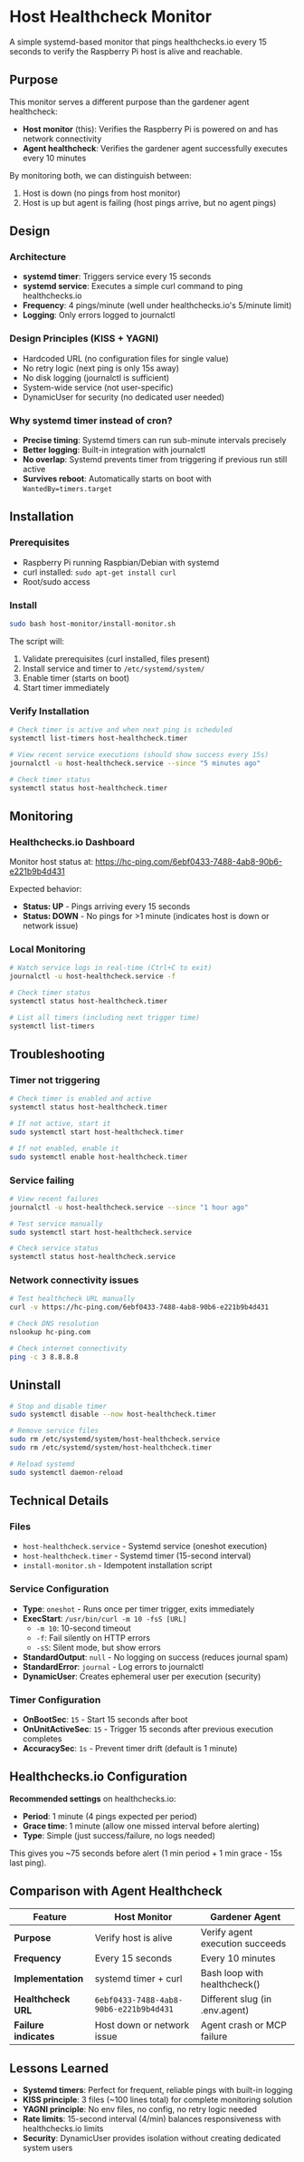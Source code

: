 # Host Healthcheck Monitor

A simple systemd-based monitor that pings healthchecks.io every 15 seconds to verify the Raspberry Pi host is alive and reachable.

## Purpose

This monitor serves a different purpose than the gardener agent healthcheck:
- **Host monitor** (this): Verifies the Raspberry Pi is powered on and has network connectivity
- **Agent healthcheck**: Verifies the gardener agent successfully executes every 10 minutes

By monitoring both, we can distinguish between:
1. Host is down (no pings from host monitor)
2. Host is up but agent is failing (host pings arrive, but no agent pings)

## Design

### Architecture
- **systemd timer**: Triggers service every 15 seconds
- **systemd service**: Executes a simple curl command to ping healthchecks.io
- **Frequency**: 4 pings/minute (well under healthchecks.io's 5/minute limit)
- **Logging**: Only errors logged to journalctl

### Design Principles (KISS + YAGNI)
- Hardcoded URL (no configuration files for single value)
- No retry logic (next ping is only 15s away)
- No disk logging (journalctl is sufficient)
- System-wide service (not user-specific)
- DynamicUser for security (no dedicated user needed)

### Why systemd timer instead of cron?
- **Precise timing**: Systemd timers can run sub-minute intervals precisely
- **Better logging**: Built-in integration with journalctl
- **No overlap**: Systemd prevents timer from triggering if previous run still active
- **Survives reboot**: Automatically starts on boot with `WantedBy=timers.target`

## Installation

### Prerequisites
- Raspberry Pi running Raspbian/Debian with systemd
- curl installed: `sudo apt-get install curl`
- Root/sudo access

### Install
```bash
sudo bash host-monitor/install-monitor.sh
```

The script will:
1. Validate prerequisites (curl installed, files present)
2. Install service and timer to `/etc/systemd/system/`
3. Enable timer (starts on boot)
4. Start timer immediately

### Verify Installation
```bash
# Check timer is active and when next ping is scheduled
systemctl list-timers host-healthcheck.timer

# View recent service executions (should show success every 15s)
journalctl -u host-healthcheck.service --since "5 minutes ago"

# Check timer status
systemctl status host-healthcheck.timer
```

## Monitoring

### Healthchecks.io Dashboard
Monitor host status at: https://hc-ping.com/6ebf0433-7488-4ab8-90b6-e221b9b4d431

Expected behavior:
- **Status: UP** - Pings arriving every 15 seconds
- **Status: DOWN** - No pings for >1 minute (indicates host is down or network issue)

### Local Monitoring
```bash
# Watch service logs in real-time (Ctrl+C to exit)
journalctl -u host-healthcheck.service -f

# Check timer status
systemctl status host-healthcheck.timer

# List all timers (including next trigger time)
systemctl list-timers
```

## Troubleshooting

### Timer not triggering
```bash
# Check timer is enabled and active
systemctl status host-healthcheck.timer

# If not active, start it
sudo systemctl start host-healthcheck.timer

# If not enabled, enable it
sudo systemctl enable host-healthcheck.timer
```

### Service failing
```bash
# View recent failures
journalctl -u host-healthcheck.service --since "1 hour ago"

# Test service manually
sudo systemctl start host-healthcheck.service

# Check service status
systemctl status host-healthcheck.service
```

### Network connectivity issues
```bash
# Test healthcheck URL manually
curl -v https://hc-ping.com/6ebf0433-7488-4ab8-90b6-e221b9b4d431

# Check DNS resolution
nslookup hc-ping.com

# Check internet connectivity
ping -c 3 8.8.8.8
```

## Uninstall

```bash
# Stop and disable timer
sudo systemctl disable --now host-healthcheck.timer

# Remove service files
sudo rm /etc/systemd/system/host-healthcheck.service
sudo rm /etc/systemd/system/host-healthcheck.timer

# Reload systemd
sudo systemctl daemon-reload
```

## Technical Details

### Files
- `host-healthcheck.service` - Systemd service (oneshot execution)
- `host-healthcheck.timer` - Systemd timer (15-second interval)
- `install-monitor.sh` - Idempotent installation script

### Service Configuration
- **Type**: `oneshot` - Runs once per timer trigger, exits immediately
- **ExecStart**: `/usr/bin/curl -m 10 -fsS [URL]`
  - `-m 10`: 10-second timeout
  - `-f`: Fail silently on HTTP errors
  - `-sS`: Silent mode, but show errors
- **StandardOutput**: `null` - No logging on success (reduces journal spam)
- **StandardError**: `journal` - Log errors to journalctl
- **DynamicUser**: Creates ephemeral user per execution (security)

### Timer Configuration
- **OnBootSec**: `15` - Start 15 seconds after boot
- **OnUnitActiveSec**: `15` - Trigger 15 seconds after previous execution completes
- **AccuracySec**: `1s` - Prevent timer drift (default is 1 minute)

## Healthchecks.io Configuration

**Recommended settings** on healthchecks.io:
- **Period**: 1 minute (4 pings expected per period)
- **Grace time**: 1 minute (allow one missed interval before alerting)
- **Type**: Simple (just success/failure, no logs needed)

This gives you ~75 seconds before alert (1 min period + 1 min grace - 15s last ping).

## Comparison with Agent Healthcheck

| Feature | Host Monitor | Gardener Agent |
|---------|--------------|----------------|
| **Purpose** | Verify host is alive | Verify agent execution succeeds |
| **Frequency** | Every 15 seconds | Every 10 minutes |
| **Implementation** | systemd timer + curl | Bash loop with healthcheck() |
| **Healthcheck URL** | `6ebf0433-7488-4ab8-90b6-e221b9b4d431` | Different slug (in .env.agent) |
| **Failure indicates** | Host down or network issue | Agent crash or MCP failure |

## Lessons Learned

- **Systemd timers**: Perfect for frequent, reliable pings with built-in logging
- **KISS principle**: 3 files (~100 lines total) for complete monitoring solution
- **YAGNI principle**: No env files, no config, no retry logic needed
- **Rate limits**: 15-second interval (4/min) balances responsiveness with healthchecks.io limits
- **Security**: DynamicUser provides isolation without creating dedicated system users
